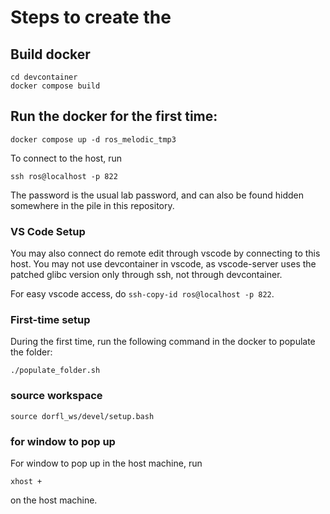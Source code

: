 # Steps to create the
## Build docker
```
cd devcontainer
docker compose build
```

## Run the docker for the first time:
```
docker compose up -d ros_melodic_tmp3
```

To connect to the host, run
```
ssh ros@localhost -p 822
```

The password is the usual lab password, and can also be found hidden somewhere in the pile
in this repository.

### VS Code Setup
You may also connect do remote edit through vscode by connecting to this host. 
You may not use devcontainer in vscode, as vscode-server uses the patched glibc version
only through ssh, not through devcontainer.

For easy vscode access, do `ssh-copy-id ros@localhost -p 822`.

### First-time setup
During the first time, run
the following command in the docker to populate the folder:
```
./populate_folder.sh
```

### source workspace
```
source dorfl_ws/devel/setup.bash
```

### for window to pop up
For window to pop up in the host machine, run
```
xhost +
```
on the host machine.
